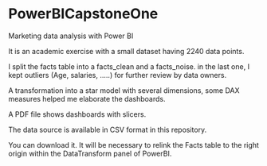 # PowerBICapstoneOne
Marketing data analysis with Power BI 

It is an academic exercise with a small dataset having 2240 data points.

I split the facts table into a facts_clean and a facts_noise. in the last one, I kept outliers (Age, salaries, .....) for further review by data owners.

A transformation into a star model with several dimensions, some DAX measures helped me elaborate the dashboards.

A PDF file shows dashboards with slicers.

The data source is available in CSV format in this repository.

You can download it. It will be necessary to relink the Facts table to the right origin within the DataTransform panel of PowerBI.

